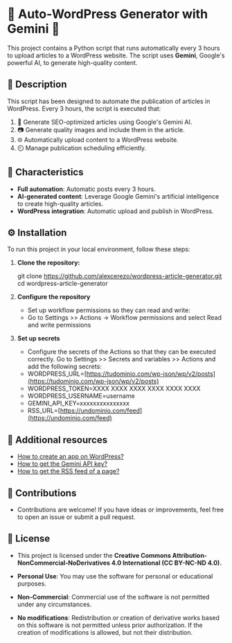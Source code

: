 # 🚀 Auto-WordPress Generator with Gemini 🤖

[](https://github.com/oleteacher/wordpress-article-generator#-auto-wordpress-generator-with-gemini-)

This project contains a Python script that runs automatically every 3 hours to upload articles to a WordPress website. The script uses  **Gemini**, Google's powerful AI, to generate high-quality content.

## 📝 Description

[](https://github.com/oleteacher/wordpress-article-generator#-descripci%C3%B3n)

This script has been designed to automate the publication of articles in WordPress. Every 3 hours, the script is executed that:

1.  🧠 Generate SEO-optimized articles using Google's Gemini AI.
2.  📷 Generate quality images and include them in the article.
3.  🌐 Automatically upload content to a WordPress website.
4.  ⏲️ Manage publication scheduling efficiently.

## 🚀 Characteristics

[](https://github.com/oleteacher/wordpress-article-generator#-caracter%C3%ADsticas)

-   **Full automation**: Automatic posts every 3 hours.
-   **AI-generated content**: Leverage Google Gemini's artificial intelligence to create high-quality articles.
-   **WordPress integration**: Automatic upload and publish in WordPress.

## ⚙️ Installation

[](https://github.com/oleteacher/wordpress-article-generator#%EF%B8%8F-instalaci%C3%B3n)

To run this project in your local environment, follow these steps:

1.  **Clone the repository:**
    
    git clone https://github.com/alexcerezo/wordpress-article-generator.git
    cd wordpress-article-generator
    
2.  **Configure the repository**
    
    -   Set up workflow permissions so they can read and write:
    -   Go to Settings >> Actions -> Workflow permissions and select Read and write permissions
3.  **Set up secrets**
    
    -   Configure the secrets of the Actions so that they can be executed correctly. Go to Settings >> Secrets and variables >> Actions and add the following secrets:
    -   WORDPRESS_URL=[https://tudominio.com/wp-json/wp/v2/posts](https://tudominio.com/wp-json/wp/v2/posts)
    -   WORDPRESS_TOKEN=XXXX XXXX XXXX XXXX XXXX XXXX
    -   WORDPRESS_USERNAME=username
    -   GEMINI_API_KEY=xxxxxxxxxxxxxxx
    -   RSS_URL=[https://undominio.com/feed](https://undominio.com/feed)

## 🧠 Additional resources

[](https://github.com/oleteacher/wordpress-article-generator#-recursos-adicionales)

-   [How to create an app on WordPress?](https://wordpress.com/es/support/seguridad/autenticacion-en-dos-pasos/application-specific-passwords/)
-   [How to get the Gemini API key?](https://docs.aicontentlabs.com/es/articulos/clave-api-google-gemini/)
-   [How to get the RSS feed of a page?](https://rss.com/blog/como-encontrar-un-feed-rss/#:~:text=En%20el%20c%C3%B3digo%20HTML%20se,entre%20comillas%20despu%C3%A9s%20de%20href%3D.)

## 🤝 Contributions

[](https://github.com/oleteacher/wordpress-article-generator#-contribuciones)

-   Contributions are welcome! If you have ideas or improvements, feel free to open an issue or submit a pull request.

## 📝 License

[](https://github.com/oleteacher/wordpress-article-generator#-licencia)

-   This project is licensed under the  **Creative Commons Attribution-NonCommercial-NoDerivatives 4.0 International (CC BY-NC-ND 4.0).**
    
-   **Personal Use**: You may use the software for personal or educational purposes.
    
-   **Non-Commercial**: Commercial use of the software is not permitted under any circumstances.
    
-   **No modifications**: Redistribution or creation of derivative works based on this software is not permitted unless prior authorization. If the creation of modifications is allowed, but not their distribution.
